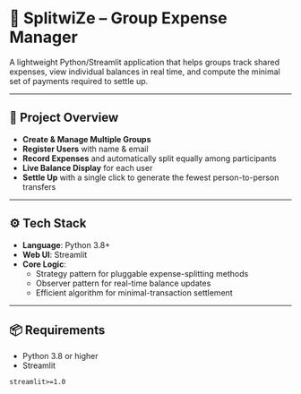 # 🔀 SplitwiZe – Group Expense Manager

A lightweight Python/Streamlit application that helps groups track shared expenses, view individual balances in real time, and compute the minimal set of payments required to settle up.

---

## 🚀 Project Overview

- **Create & Manage Multiple Groups**  
- **Register Users** with name & email  
- **Record Expenses** and automatically split equally among participants  
- **Live Balance Display** for each user  
- **Settle Up** with a single click to generate the fewest person-to-person transfers

---

## ⚙️ Tech Stack

- **Language**: Python 3.8+  
- **Web UI**: Streamlit  
- **Core Logic**:  
  - Strategy pattern for pluggable expense-splitting methods  
  - Observer pattern for real-time balance updates  
  - Efficient algorithm for minimal-transaction settlement

---

## 📦 Requirements

- Python 3.8 or higher  
- Streamlit  

```text
streamlit>=1.0
